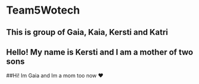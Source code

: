 # Team5Wotech
## This is group of Gaia, Kaia, Kersti and Katri

## Hello! My name is Kersti and I am a mother of two sons

##Hi! Im Gaia and Im a mom too now :heart: 
